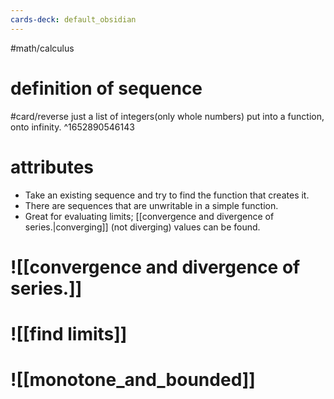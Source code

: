 ```yaml
---
cards-deck: default_obsidian
---
```



#math/calculus 

# definition of sequence
#card/reverse
just a list of integers(only whole numbers) put into a function, onto infinity.
^1652890546143


# attributes
- Take an existing sequence and try to find the function that creates it. 
- There are sequences that are unwritable in a simple function.
- Great for evaluating limits; [[convergence and divergence of series.|converging]] (not diverging) values can be found.


# ![[convergence and divergence of series.]]

# ![[find limits]]

# ![[monotone_and_bounded]]

